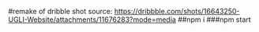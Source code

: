 #remake of dribble shot
source: https://dribbble.com/shots/16643250-UGLI-Website/attachments/11676283?mode=media
 ##npm i
 ###npm start
